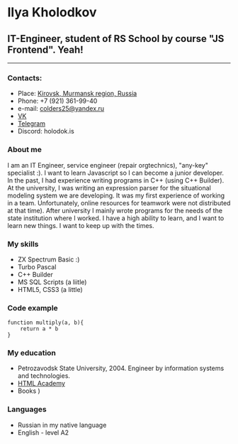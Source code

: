 # Ilya Kholodkov
## IT-Engineer, student of RS School by course "JS Frontend". Yeah!
---
### Contacts:
* Place: [Kirovsk, Murmansk region, Russia](https://www.google.ru/maps/place/%D0%9A%D0%B8%D1%80%D0%BE%D0%B2%D1%81%D0%BA,+%D0%9C%D1%83%D1%80%D0%BC%D0%B0%D0%BD%D1%81%D0%BA%D0%B0%D1%8F+%D0%BE%D0%B1%D0%BB./@67.6376021,33.6387402,12z/data=!3m1!4b1!4m5!3m4!1s0x44305c13663842df:0x18eebd0e9f3ed26e!8m2!3d67.6150871!4d33.6612163) 
* Phone: +7 (921) 361-99-40
* e-mail: colders25@yandex.ru
* [VK](https://vk.com/colders)
* [Telegram](https://t.me/Holodok_25)
* Discord: holodok.is
### About me
I am an IT Engineer, service engineer (repair orgtechnics), "any-key" specialist :). I want to learn Javascript so I can become a junior developer. In the past, I had experience writing programs in C++ (using C++ Builder). At the university, I was writing an expression parser for the situational modeling system we are developing. It was my first experience of working in a team. Unfortunately, online resources for teamwork were not distributed at that time). After university I mainly wrote programs for the needs of the state institution where I worked. I have a high ability to learn, and I want to learn new things. I want to keep up with the times.
### My skills
- ZX Spectrum Basic :)
- Turbo Pascal
- C++ Builder
- MS SQL Scripts (a liitle)
- HTML5, CSS3 (a little)
### Code example
```
function multiply(a, b){
    return a * b
}
```
### My education
- Petrozavodsk State University, 2004. Engineer by information systems and technologies.
- [HTML Academy](https://htmlacademy.ru/)
- Books )
### Languages
- Russian in my native language
- English - level A2